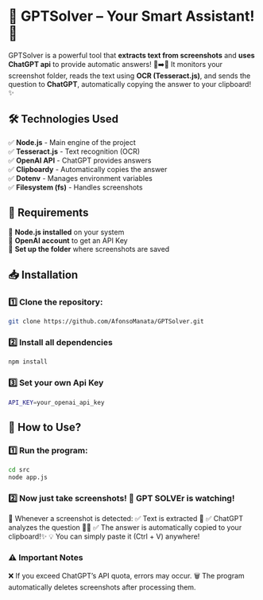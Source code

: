 # 🚀 GPTSolver – Your Smart Assistant! 🤖  
GPTSolver is a powerful tool that **extracts text from screenshots** and **uses ChatGPT api** to provide automatic answers! 📸➡️🧠 It monitors your screenshot folder, reads the text using **OCR (Tesseract.js)**, and sends the question to **ChatGPT**, automatically copying the answer to your clipboard! ✨  

## 🛠️ Technologies Used  
✅ **Node.js** - Main engine of the project  
✅ **Tesseract.js** - Text recognition (OCR)  
✅ **OpenAI API** - ChatGPT provides answers  
✅ **Clipboardy** - Automatically copies the answer  
✅ **Dotenv** - Manages environment variables  
✅ **Filesystem (fs)** - Handles screenshots  

## 📌 Requirements  
🔹 **Node.js installed** on your system  
🔹 **OpenAI account** to get an API Key  
🔹 **Set up the folder** where screenshots are saved  

## 📥 Installation  
### 1️⃣ **Clone the repository:**  
```sh  
git clone https://github.com/AfonsoManata/GPTSolver.git
```
### 2️⃣ **Install all dependencies**
```sh  
npm install
```
### 3️⃣ **Set your own Api Key**
```sh  
API_KEY=your_openai_api_key  
```

## 🚀 How to Use?

### 1️⃣ **Run the program:**
```sh  
cd src
node app.js
```
### 2️⃣ **Now just take screenshots! 📸 GPT SOLVEr is watching!**

🔹 Whenever a screenshot is detected:
✅ Text is extracted 📝
✅ ChatGPT analyzes the question 🤔💡
✅ The answer is automatically copied to your clipboard!✨
💡 You can simply paste it (Ctrl + V) anywhere!

### ⚠️ Important Notes

❌ If you exceed ChatGPT’s API quota, errors may occur.
🗑️ The program automatically deletes screenshots after processing them.
